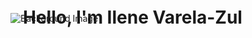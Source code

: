 ![Background Image]([https://example.com/background-image.jpg](https://images-wixmp-ed30a86b8c4ca887773594c2.wixmp.com/f/07ed52f9-65de-4d91-afc1-6d9594f0de81/dg6qznl-077f0935-e29e-4131-9d61-f99ddc216e4a.gif?token=eyJ0eXAiOiJKV1QiLCJhbGciOiJIUzI1NiJ9.eyJzdWIiOiJ1cm46YXBwOjdlMGQxODg5ODIyNjQzNzNhNWYwZDQxNWVhMGQyNmUwIiwiaXNzIjoidXJuOmFwcDo3ZTBkMTg4OTgyMjY0MzczYTVmMGQ0MTVlYTBkMjZlMCIsIm9iaiI6W1t7InBhdGgiOiJcL2ZcLzA3ZWQ1MmY5LTY1ZGUtNGQ5MS1hZmMxLTZkOTU5NGYwZGU4MVwvZGc2cXpubC0wNzdmMDkzNS1lMjllLTQxMzEtOWQ2MS1mOTlkZGMyMTZlNGEuZ2lmIn1dXSwiYXVkIjpbInVybjpzZXJ2aWNlOmZpbGUuZG93bmxvYWQiXX0.wHDUz5gkEhLmYBN-GPU1y7lHH-o8Z7ZAFB1fAbMVMnE))

<div style="position: relative; top: -100px; padding: 20px;">
  <h1>Hello, I'm Ilene Varela-Zul</h1>
</div>
